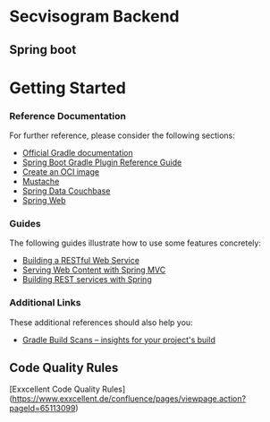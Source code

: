 # Secvisogram Backend

## Spring boot

# Getting Started

### Reference Documentation
For further reference, please consider the following sections:

* [Official Gradle documentation](https://docs.gradle.org)
* [Spring Boot Gradle Plugin Reference Guide](https://docs.spring.io/spring-boot/docs/2.6.2/gradle-plugin/reference/html/)
* [Create an OCI image](https://docs.spring.io/spring-boot/docs/2.6.2/gradle-plugin/reference/html/#build-image)
* [Mustache](https://docs.spring.io/spring-boot/docs/2.6.2/reference/htmlsingle/#boot-features-spring-mvc-template-engines)
* [Spring Data Couchbase](https://docs.spring.io/spring-boot/docs/2.6.2/reference/htmlsingle/#boot-features-couchbase)
* [Spring Web](https://docs.spring.io/spring-boot/docs/2.6.2/reference/htmlsingle/#boot-features-developing-web-applications)

### Guides
The following guides illustrate how to use some features concretely:

* [Building a RESTful Web Service](https://spring.io/guides/gs/rest-service/)
* [Serving Web Content with Spring MVC](https://spring.io/guides/gs/serving-web-content/)
* [Building REST services with Spring](https://spring.io/guides/tutorials/bookmarks/)

### Additional Links
These additional references should also help you:

* [Gradle Build Scans – insights for your project's build](https://scans.gradle.com#gradle)


## Code Quality Rules

[Exxcellent Code Quality Rules] (https://www.exxcellent.de/confluence/pages/viewpage.action?pageId=65113099)
